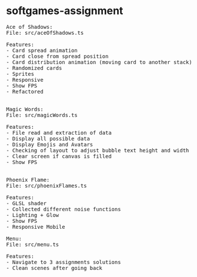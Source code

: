 # softgames-assignment
<pre>
Ace of Shadows:
File: src/aceOfShadows.ts

Features:
- Card spread animation
- Card close from spread position
- Card distribution animation (moving card to another stack)
- Randomized cards
- Sprites
- Responsive
- Show FPS
- Refactored

  
Magic Words:
File: src/magicWords.ts

Features:
- File read and extraction of data
- Display all possible data
- Display Emojis and Avatars
- Checking of layout to adjust bubble text height and width
- Clear screen if canvas is filled
- Show FPS


Phoenix Flame:
File: src/phoenixFlames.ts
  
Features:
- GLSL shader
- Collected different noise functions
- Lighting + Glow
- Show FPS
- Responsive Mobile

Menu:
File: src/menu.ts
  
Features:
- Navigate to 3 assignments solutions
- Clean scenes after going back

</pre>

